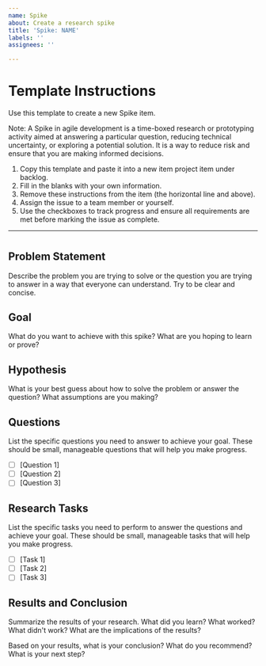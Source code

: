 ```yaml
---
name: Spike
about: Create a research spike
title: 'Spike: NAME'
labels: ''
assignees: ''

---
```


# Template Instructions

Use this template to create a new Spike item.

Note: A Spike in agile development is a time-boxed research or prototyping activity aimed at answering a particular question, reducing technical uncertainty, or exploring a potential solution. It is a way to reduce risk and ensure that you are making informed decisions.

1. Copy this template and paste it into a new item project item under backlog.
2. Fill in the blanks with your own information.
3. Remove these instructions from the item (the horizontal line and above).
4. Assign the issue to a team member or yourself.
5. Use the checkboxes to track progress and ensure all requirements are met before marking the issue as complete.

---

# <Spike Title>

## Problem Statement

Describe the problem you are trying to solve or the question you are trying to answer in a way that everyone can understand. Try to be clear and concise.

## Goal

What do you want to achieve with this spike? What are you hoping to learn or prove?

## Hypothesis

What is your best guess about how to solve the problem or answer the question? What assumptions are you making?

## Questions

List the specific questions you need to answer to achieve your goal. These should be small, manageable questions that will help you make progress.

- [ ] [Question 1]
- [ ] [Question 2]
- [ ] [Question 3]

## Research Tasks

List the specific tasks you need to perform to answer the questions and achieve your goal. These should be small, manageable tasks that will help you make progress.

- [ ] [Task 1]
- [ ] [Task 2]
- [ ] [Task 3]

## Results and Conclusion

Summarize the results of your research. What did you learn? What worked? What didn't work? What are the implications of the results?

Based on your results, what is your conclusion? What do you recommend? What is your next step?
